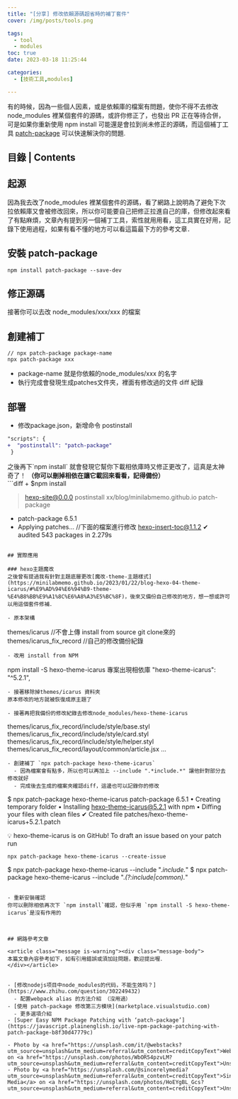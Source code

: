 ```yaml
---
title: "[分享] 修改依賴源碼超省時的補丁套件"
cover: /img/posts/tools.png

tags:
  - tool
  - modules
toc: true
date: 2023-03-18 11:25:44

categories:
  - [技術工具,modules]

---
```


<article class="message is-info"><div class="message-body">
有的時候，因為一些個人因素，或是依賴庫的檔案有問題，使你不得不去修改 node_modules 裡某個套件的源碼，或許你修正了，也發出 PR 正在等待合併，可是如果你重新使用 npm install 可能還是會拉到尚未修正的源碼，而這個補丁工具 <a href="https://www.npmjs.com/package/patch-package">patch-package</a> 可以快速解決你的問題.
</div></article>


<!--more-->
## 目錄 | Contents
<div class="my-toc">
<!-- toc -->
</div>

## 起源
因為我去改了node_modules 裡某個套件的源碼，看了網路上說明為了避免下次拉依賴庫又會被修改回來，所以你可能要自己把修正拉進自己的庫，但修改起來看了有點麻煩，文章內有提到另一個補丁工具，索性就用用看，這工具實在好用，記錄下使用過程，如果有看不懂的地方可以看這篇最下方的參考文章．


## 安裝 patch-package

```
npm install patch-package --save-dev
```
## 修正源碼 
接著你可以去改 node_modules/xxx/xxx 的檔案


## 創建補丁
```
// npx patch-package package-name
npx patch-package xxx
```
- package-name 就是你依賴的node_modules/xxx 的名字
- 執行完成會發現生成patches文件夾，裡面有修改過的文件 diff 紀錄


## 部署
- 修改package.json，新增命令 postinstall
```diff
"scripts": {
+  "postinstall": "patch-package"
 }
```
<article class="message is-info"><div class="message-body">
之後再下`npm install` 就會發現它幫你下載相依庫時又修正更改了，這真是太神奇了！
<b>（你可以刪掉相依在讓它載回來看看，記得備份）</b>
</div></article>
```diff
+ $npm install

> hexo-site@0.0.0 postinstall xx/blog/minilabmemo.github.io
> patch-package

+ patch-package 6.5.1
+ Applying patches...  //下面的檔案進行修改
hexo-insert-toc@1.1.2 ✔
audited 543 packages in 2.279s

```

## 實際應用

### hexo主題魔改
之後曾有提過我有針對主題底層更改[魔改-theme-主題樣式](https://minilabmemo.github.io/2023/01/22/blog-hexo-04-theme-icarus/#%E9%AD%94%E6%94%B9-theme-%E4%B8%BB%E9%A1%8C%E6%A8%A3%E5%BC%8F)，後來又備份自己修改的地方，想一想或許可以用這個套件修補．

- 原本架構
```
themes/icarus  //不會上傳  install from source git clone來的
themes/icarus_fix_record //自己的修改備份紀錄
```
- 改用 install from NPM
```
npm install -S hexo-theme-icarus
專案出現相依庫
"hexo-theme-icarus": "^5.2.1",

```
- 接著移除掉themes/icarus 資料夾
原本修改的地方就被恢復成原主題了

- 接著再把我備份的修改紀錄去修改node_modules/hexo-theme-icarus
```
themes/icarus_fix_record/include/style/base.styl
themes/icarus_fix_record/include/style/card.styl
themes/icarus_fix_record/include/style/helper.styl
themes/icarus_fix_record/layout/common/article.jsx
...
```
- 創建補丁 `npx patch-package hexo-theme-icarus`
  - 因為檔案會有點多，所以也可以再加上 --include ".*include.*" 讓他針對部分去修改就好
  - 完成後去生成的檔案夾確認diff，這邊也可以記錄你的修改
```
$ npx patch-package hexo-theme-icarus
patch-package 6.5.1
• Creating temporary folder
• Installing hexo-theme-icarus@5.2.1 with npm
• Diffing your files with clean files
✔ Created file patches/hexo-theme-icarus+5.2.1.patch

💡 hexo-theme-icarus is on GitHub! To draft an issue based on your patch run

    npx patch-package hexo-theme-icarus --create-issue
$ npx patch-package hexo-theme-icarus --include ".*include.*"
$ npx patch-package hexo-theme-icarus --include ".*(?:include|common).*"
```

- 重新安裝確認
你可以刪除相依再次下 `npm install`確認，但似乎用 `npm install -S hexo-theme-icarus`是沒有作用的



## 網路參考文章

<article class="message is-warning"><div class="message-body">
本篇文章內容參考如下，如有引用錯誤或須加註問題，歡迎提出喔．
</div></article>


- [修改nodejs项目中node_modules的代码，不能生效吗？](https://www.zhihu.com/question/302249432)
  - 配置webpack alias 的方法介紹 （沒用過）
- [使用 patch-package 修改第三方模块](marketplace.visualstudio.com)
  - 更多選項介紹
- [Super Easy NPM Package Patching with ‘patch-package’](https://javascript.plainenglish.io/live-npm-package-patching-with-patch-package-b8f30d47779c)

- Photo by <a href="https://unsplash.com/it/@webstacks?utm_source=unsplash&utm_medium=referral&utm_content=creditCopyText">Webstacks</a> on <a href="https://unsplash.com/photos/WbOR54pzvLM?utm_source=unsplash&utm_medium=referral&utm_content=creditCopyText">Unsplash</a>
- Photo by <a href="https://unsplash.com/@sincerelymedia?utm_source=unsplash&utm_medium=referral&utm_content=creditCopyText">Sincerely Media</a> on <a href="https://unsplash.com/photos/HoEYgBL_Gcs?utm_source=unsplash&utm_medium=referral&utm_content=creditCopyText">Unsplash</a>
  
